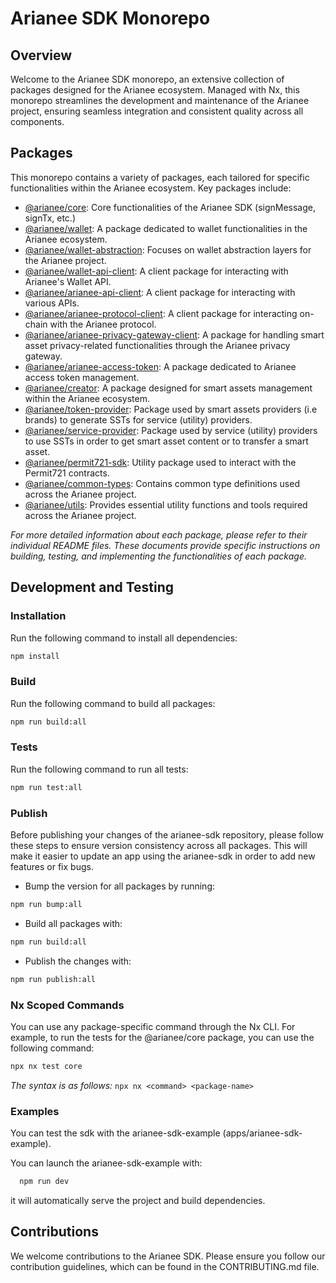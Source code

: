 # Arianee SDK Monorepo

## Overview

Welcome to the Arianee SDK monorepo, an extensive collection of packages designed for the Arianee ecosystem. Managed with Nx, this monorepo streamlines the development and maintenance of the Arianee project, ensuring seamless integration and consistent quality across all components.

## Packages

This monorepo contains a variety of packages, each tailored for specific functionalities within the Arianee ecosystem. Key packages include:

- [@arianee/core](packages/core): Core functionalities of the Arianee SDK (signMessage, signTx, etc.)
- [@arianee/wallet](packages/wallet): A package dedicated to wallet functionalities in the Arianee ecosystem.
- [@arianee/wallet-abstraction](packages/wallet-abstraction): Focuses on wallet abstraction layers for the Arianee project.
- [@arianee/wallet-api-client](packages/wallet-api-client): A client package for interacting with Arianee's Wallet API.
- [@arianee/arianee-api-client](packages/arianee-api-client): A client package for interacting with various APIs.
- [@arianee/arianee-protocol-client](packages/arianee-protocol-client): A client package for interacting on-chain with the Arianee protocol.
- [@arianee/arianee-privacy-gateway-client](packages/arianee-privacy-gateway-client): A package for handling smart asset privacy-related functionalities through the Arianee privacy gateway.
- [@arianee/arianee-access-token](packages/arianee-access-token): A package dedicated to Arianee access token management.
- [@arianee/creator](packages/creator): A package designed for smart assets management within the Arianee ecosystem.
- [@arianee/token-provider](packages/token-provider): Package used by smart assets providers (i.e brands) to generate SSTs for service (utility) providers.
- [@arianee/service-provider](packages/service-provider): Package used by service (utility) providers to use SSTs in order to get smart asset content or to transfer a smart asset.
- [@arianee/permit721-sdk](packages/permit721-sdk): Utility package used to interact with the Permit721 contracts.
- [@arianee/common-types](packages/common-types): Contains common type definitions used across the Arianee project.
- [@arianee/utils](packages/utils): Provides essential utility functions and tools required across the Arianee project.

_For more detailed information about each package, please refer to their individual README files. These documents provide specific instructions on building, testing, and implementing the functionalities of each package._

## Development and Testing

### Installation

Run the following command to install all dependencies:

```bash
npm install
```

### Build

Run the following command to build all packages:

```bash
npm run build:all
```

### Tests

Run the following command to run all tests:

```bash
npm run test:all
```

### Publish

Before publishing your changes of the arianee-sdk repository, please follow these steps to ensure version consistency across all packages.
This will make it easier to update an app using the arianee-sdk in order to add new features or fix bugs.

- Bump the version for all packages by running:

```bash
npm run bump:all
```

- Build all packages with:

```bash
npm run build:all
```

- Publish the changes with:

```bash
npm run publish:all
```

### Nx Scoped Commands

You can use any package-specific command through the Nx CLI. For example, to run the tests for the @arianee/core package, you can use the following command:

```bash
npx nx test core
```

_The syntax is as follows:_ `npx nx <command> <package-name>`

### Examples

You can test the sdk with the arianee-sdk-example (apps/arianee-sdk-example).

You can launch the arianee-sdk-example with:

```bash
  npm run dev
```

it will automatically serve the project and build dependencies.

## Contributions

We welcome contributions to the Arianee SDK. Please ensure you follow our contribution guidelines, which can be found in the CONTRIBUTING.md file.
